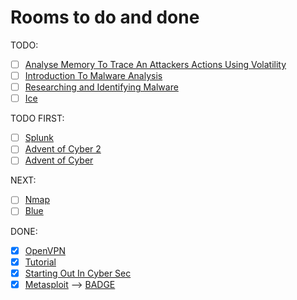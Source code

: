# Rooms to do and done

TODO:

* [ ] [Analyse Memory To Trace An Attackers Actions Using Volatility](https://tryhackme.com/room/bpvolatility)
* [ ] [Introduction To Malware Analysis](https://tryhackme.com/room/malmalintroductory)
* [ ] [Researching and Identifying Malware](https://tryhackme.com/room/malresearching)
* [ ] [Ice](https://tryhackme.com/room/ice)

TODO FIRST:

* [ ] [Splunk](https://tryhackme.com/room/bpsplunk)
* [ ] [Advent of Cyber 2](https://tryhackme.com/room/adventofcyber2)
* [ ] [Advent of Cyber](https://tryhackme.com/room/25daysofchristmas)

NEXT:

* [ ] [Nmap](https://tryhackme.com/room/furthernmap)
* [ ] [Blue](https://tryhackme.com/room/blue)

DONE:

* [x] [OpenVPN](https://tryhackme.com/room/openvpn)
* [x] [Tutorial](https://tryhackme.com/room/tutorial)
* [x] [Starting Out In Cyber Sec](https://tryhackme.com/room/startingoutincybersec)
* [x] [Metasploit](https://github.com/mrwolfyu/CTF/tree/master/TryHackMe/Metasploit)  -->  [BADGE](https://tryhackme.com/mrwolfyu/badges/metasploitable)

